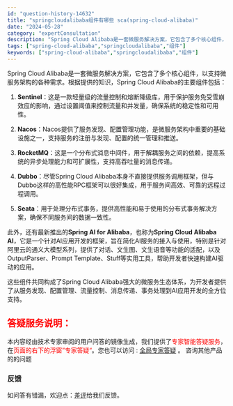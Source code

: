 ```yaml
---
id: "question-history-14632"
title: "springcloudalibaba组件有哪些 sca(spring-cloud-alibaba)"
date: "2024-05-28"
category: "expertConsultation"
description: "Spring Cloud Alibaba是一套微服务解决方案，它包含了多个核心组件，以支持微服务架构的各种需求。根据提供的知识，Spring Cloud Alibaba的主要组件包括：1. **Sentinel**：这是一款轻量级的流量控制和熔断降级库，用于保护服务免受雪崩效应的影响，通过设置阈值来"
tags: ["spring-cloud-alibaba","springcloudalibaba","组件"]
keywords: ["spring-cloud-alibaba","springcloudalibaba","组件"]
---
```


Spring Cloud Alibaba是一套微服务解决方案，它包含了多个核心组件，以支持微服务架构的各种需求。根据提供的知识，Spring Cloud Alibaba的主要组件包括：

1. **Sentinel**：这是一款轻量级的流量控制和熔断降级库，用于保护服务免受雪崩效应的影响，通过设置阈值来控制流量和并发量，确保系统的稳定性和可用性。

2. **Nacos**：Nacos提供了服务发现、配置管理功能，是微服务架构中重要的基础设施之一，支持服务的注册与发现、配置的统一管理和推送。

3. **RocketMQ**：这是一个分布式消息中间件，用于解耦服务之间的依赖，提高系统的异步处理能力和可扩展性，支持高吞吐量的消息传递。

4. **Dubbo**：尽管Spring Cloud Alibaba本身不直接提供服务调用框架，但与Dubbo这样的高性能RPC框架可以很好集成，用于服务间高效、可靠的远程过程调用。

5. **Seata**：用于处理分布式事务，提供高性能和易于使用的分布式事务解决方案，确保不同服务间的数据一致性。

此外，还有最新推出的**Spring AI for Alibaba**，也称为**Spring Cloud Alibaba AI**，它是一个针对AI应用开发的框架，旨在简化AI服务的接入与使用，特别是针对阿里云的通义大模型系列，提供了对话、文生图、文生语音等功能的适配，以及OutputParser、Prompt Template、Stuff等实用工具，帮助开发者快速构建AI驱动的应用。

这些组件共同构成了Spring Cloud Alibaba强大的微服务生态体系，为开发者提供了从服务发现、配置管理、流量控制、消息传递、事务处理到AI应用开发的全方位支持。
## <font color="#FF0000">答疑服务说明：</font> 

本内容经由技术专家审阅的用户问答的镜像生成，我们提供了<font color="#FF0000">专家智能答疑服务</font>，在<font color="#FF0000">页面的右下的浮窗”专家答疑“</font>。您也可以访问 : [全局专家答疑](https://opensource.alibaba.com/chatBot) 。 咨询其他产品的的问题

### 反馈
如问答有错漏，欢迎点：[差评](https://ai.nacos.io/user/feedbackByEnhancerGradePOJOID?enhancerGradePOJOId=14633)给我们反馈。

